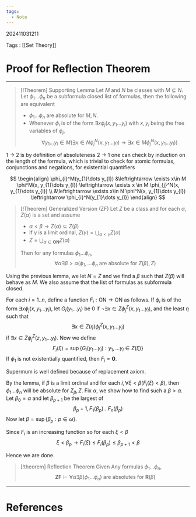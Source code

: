```yaml
---
tags:
  - Note
---
```

202411031211

Tags : [[Set Theory]]
# Proof for Reflection Theorem
---
>[!Theorem] Supporting Lemma
>Let $M$ and $N$ be classes with $M \subsetneq N$. Let $\phi_{1}\dots \phi_{n}$ be a subformula closed list of formulas, then the following are equivalent
>- $\phi_{1}\dots \phi_{n}$ are absolute for $M, N$.
>- Whenever $\phi_{i}$ is of the form $\exists x \phi_{j}(x, y_{1}\dots y_{l})$ with $x,y_{i}$ being the free variables of $\phi_{j}$,
>  $$ \forall y_{1}\dots y_{l}\in M(\exists x\in N\phi^N_{j}(x, y_{1}\dots y_{l}) \to \exists x \in M \phi^N_{j}(x, y_{1} \dots y_{l}))$$

1 -> 2 is by definition of absoluteness
2 -> 1 one can check by induction on the length of the formula, which is trivial to check for atomic formulas, conjunctions and negations, for existential quantifiers

$$
\begin{align}
\phi_{i}^M(y_{1}\dots y_{l}) &\leftrightarrow \exists x\in M \phi^M(x, y_{1}\dots y_{l}) \leftrightarrow  \exists x \in M \phi_{j}^N(x, y_{1}\dots y_{l}) \\
&\leftrightarrow \exists x\in N \phi^N(x, y_{1}\dots y_{l}) \leftrightarrow \phi_{i}^N(y_{1}\dots y_{l})
\end{align}
$$

>[!Theorem] Generalized Version (ZF)
>Let $Z$ be a class and for each $\alpha, Z(\alpha)$ is a set and assume
>- $\alpha<\beta \to Z(\alpha) \subseteq Z(\beta)$
>- If $\gamma$ is a limit ordinal, $Z(\gamma) = \bigcup_{\alpha<\gamma}Z(\alpha)$
>- $Z = \bigcup_{\alpha\in \mathbf{ON}}Z(\alpha)$
>
>Then for any formulas $\phi_{1}\dots \phi_{n}$,
>$$
>\forall \alpha \exists \beta>\alpha (\phi_{1}, \dots \phi_{n} \text{ are absolute for }Z(\beta), Z)
>$$

Using the previous lemma, we let $N=Z$ and we find a $\beta$ such that $Z(\beta)$ will behave as $M$. We also assume that the list of formulas as subformula closed.

For each $i=1..n$, define a function $F_{i} : \text{ON}\to \text{ON}$ as follows. If $\phi_{i}$ is of the form $\exists x \phi_{j}(x, y_{1}\dots y_{l})$, let $G_{i}(y_{1}\dots y_{l})$ be $0$ if $\lnot \exists x \in Z\phi_{j}^Z(x, y_{1}\dots y_{l})$, and the least $\eta$ such that 
$$
\exists x \in Z(\eta)\phi_{j}^Z(x, y_{1}\dots y_{l})
$$
if $\exists x\in Z \phi^Z_{j}(z, y_{1}\dots y_{l})$.
Now we define 
$$
F_{i}(\xi)= \sup \{ G_{i}(y_{1}\dots y_{l}) : y_{1}, \dots y_{l} \in Z(\xi)\}
$$
If $\phi_{1}$ is not existentially quantified, then $F_{i}=\mathbf{0}$.

Supermum is well defined because of replacement axiom.

By the lemma, if $\beta$ is a limit ordinal and for each $i, \forall \xi<\beta(F_{i}(\xi)<\beta)$, then $\phi_{1}\dots \phi_{n}$ will be absolute for $Z_{\beta}, Z$. Fix $\alpha$, we show how to find such a $\beta>\alpha$. Let $\beta_{0}=\alpha$ and let $\beta_{p+1}$ be the largest of 
$$
\beta_{p}+1, F_{1}(\beta_{p}) \dots F_{n}(\beta_{p})
$$
Now let $\beta= \sup \{ \beta_{p} : p \in \omega \}$.

Since $F_{i}$ is an increasing function so for each $\xi<\beta$
$$
\xi<\beta_{p} \to F_{i}(\xi)\leq F_{i}(\beta_{p}) \leq \beta_{p+1} < \beta
$$

Hence we are done.

>[!theorem] Reflection Theorem
>Given Any formulas $\phi_1 \dots \phi_{n}$,
>$$ \mathbf{ZF} \vdash \forall \alpha \exists \beta(\phi_{1}\dots \phi_{n}) \text{ are absolutes for } \mathbf{R}(\beta) $$


---
# References
